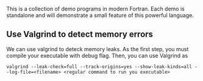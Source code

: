 This is a collection of demo programs in modern Fortran. Each demo is standalone
and will demonstrate a small feature of this powerful language.

## Use Valgrind to detect memory errors
We can use valgrind to deteck memory leaks. As the first step, you must compile
your executable with debug flag. Then, you can use Valgrind as
```console
valgrind --leak-check=full --track-origins=yes --show-leak-kinds=all --log-file=<filename> <regular command to run you executable>
```
